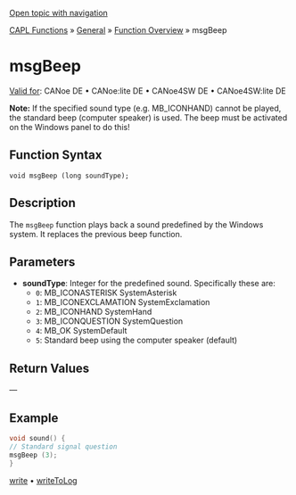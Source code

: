 [Open topic with navigation](../../../../../CANoeDEFamily.htm#Topics/CAPLFunctions/Other/Functions/CAPLfunctionMsgBeep.md)

[CAPL Functions](../../CAPLfunctions.md) » [General](../CAPLGeneralStartPage.md) » [Function Overview](../CAPLfunctionsGeneralOverview.md) » msgBeep

# msgBeep

[Valid for](../../../Shared/FeatureAvailability.md): CANoe DE • CANoe:lite DE • CANoe4SW DE • CANoe4SW:lite DE

**Note:** If the specified sound type (e.g. MB_ICONHAND) cannot be played, the standard beep (computer speaker) is used. The beep must be activated on the Windows panel to do this!

## Function Syntax

```plaintext
void msgBeep (long soundType);
```

## Description

The `msgBeep` function plays back a sound predefined by the Windows system. It replaces the previous beep function.

## Parameters

- **soundType**: Integer for the predefined sound. Specifically these are:
  - `0`: MB_ICONASTERISK SystemAsterisk
  - `1`: MB_ICONEXCLAMATION SystemExclamation
  - `2`: MB_ICONHAND SystemHand
  - `3`: MB_ICONQUESTION SystemQuestion
  - `4`: MB_OK SystemDefault
  - `5`: Standard beep using the computer speaker (default)

## Return Values

—

## Example

```c
void sound() {
// Standard signal question
msgBeep (3);
}
```

[write](CAPLfunctionWrite.md) • [writeToLog](CAPLfunctionWriteToLog.md)
